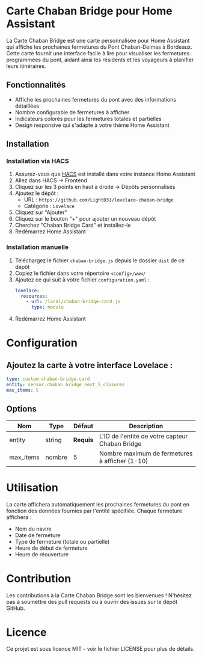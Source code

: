 # Carte Chaban Bridge pour Home Assistant

La Carte Chaban Bridge est une carte personnalisée pour Home Assistant qui affiche les prochaines fermetures du Pont Chaban-Delmas à Bordeaux. Cette carte fournit une interface facile à lire pour visualiser les fermetures programmées du pont, aidant ainsi les résidents et les voyageurs à planifier leurs itinéraires.

## Fonctionnalités
- Affiche les prochaines fermetures du pont avec des informations détaillées
- Nombre configurable de fermetures à afficher
- Indicateurs colorés pour les fermetures totales et partielles
- Design responsive qui s'adapte à votre thème Home Assistant

## Installation

### Installation via HACS
1. Assurez-vous que [HACS](https://hacs.xyz/) est installé dans votre instance Home Assistant
2. Allez dans HACS → Frontend
3. Cliquez sur les 3 points en haut à droite → Dépôts personnalisés
4. Ajoutez le dépôt :
   - URL : `https://github.com/LightD31/lovelace-chaban-bridge`
   - Catégorie : `Lovelace`
5. Cliquez sur "Ajouter"
6. Cliquez sur le bouton "+" pour ajouter un nouveau dépôt
7. Cherchez "Chaban Bridge Card" et installez-le
8. Redémarrez Home Assistant

### Installation manuelle
1. Téléchargez le fichier `chaban-bridge.js` depuis le dossier `dist` de ce dépôt
2. Copiez le fichier dans votre répertoire `<config>/www/`
3. Ajoutez ce qui suit à votre fichier `configuration.yaml` :
   ```yaml
   lovelace:
     resources:
       - url: /local/chaban-bridge-card.js
         type: module
   ```
4. Redémarrez Home Assistant

# Configuration

## Ajoutez la carte à votre interface Lovelace :
```yaml
type: custom:chaban-bridge-card
entity: sensor.chaban_bridge_next_5_closures
max_items: 5
```

## Options
| Nom       | Type    | Défaut      | Description                                           |
|-----------|---------|-------------|-------------------------------------------------------|
| entity    | string  | **Requis**  | L'ID de l'entité de votre capteur Chaban Bridge      |
| max_items | nombre  | 5           | Nombre maximum de fermetures à afficher (1-10)        |

# Utilisation
La carte affichera automatiquement les prochaines fermetures du pont en fonction des données fournies par l'entité spécifiée. Chaque fermeture affichera :
- Nom du navire
- Date de fermeture
- Type de fermeture (totale ou partielle)
- Heure de début de fermeture
- Heure de réouverture

# Contribution
Les contributions à la Carte Chaban Bridge sont les bienvenues ! N'hésitez pas à soumettre des pull requests ou à ouvrir des issues sur le dépôt GitHub.

# Licence
Ce projet est sous licence MIT - voir le fichier LICENSE pour plus de détails.